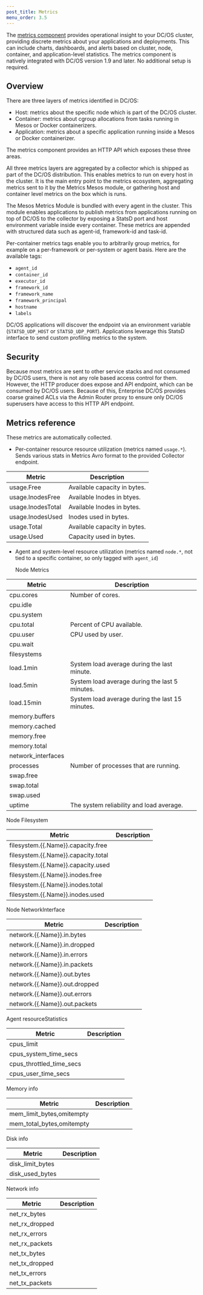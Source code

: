 ```yaml
---
post_title: Metrics
menu_order: 3.5
---
```


The [metrics component](https://github.com/dcos/dcos-metrics) provides operational insight to your DC/OS cluster, providing discrete metrics about your applications and deployments. This can include charts, dashboards, and alerts based on cluster, node, container, and application-level statistics. The metrics component is natively integrated with DC/OS version 1.9 and later. No additional setup is required.  

## Overview
There are three layers of metrics identified in DC/OS: 

  * Host: metrics about the specific node which is part of the DC/OS cluster. 
  * Container: metrics about cgroup allocations from tasks running in Mesos or Docker containerizers. 
  * Application: metrics about a specific application running inside a Mesos or Docker containerizer.

The metrics component provides an HTTP API which exposes these three areas. 

All three metrics layers are aggregated by a collector which is shipped as part of the DC/OS distribution. This enables metrics to run on every host in the cluster. It is the main entry point to the metrics ecosystem, aggregating metrics sent to it by the Metrics Mesos module, or gathering host and container level metrics on the box which is runs. 

The Mesos Metrics Module is bundled with every agent in the cluster. This module enables applications to publish metrics from applications running on top of DC/OS to the collector by exposing a StatsD port and host environment variable inside every container. These metrics are appended with structured data such as agent-id, framework-id and task-id.

<!-- ![architecture diagram](https://www.lucidchart.com/publicSegments/view/30f4c23-b2f9-4db3-9954-a947f395eae5/image.png) -->

Per-container metrics tags enable you to arbitrarily group metrics, for example on a per-framework or per-system or agent basis. Here are the available tags:

* `agent_id`
* `container_id`
* `executor_id`
* `framework_id`
* `framework_name`
* `framework_principal`
* `hostname`
* `labels`

DC/OS applications will discover the endpoint via an environment variable (`STATSD_UDP_HOST` or `STATSD_UDP_PORT`). Applications leverage this StatsD interface to send custom profiling metrics to the system.
  
## Security
Because most metrics are sent to other service stacks and not consumed by DC/OS users, there is not any role based access control for them. However, the HTTP producer does expose and API endpoint, which can be consumed by DC/OS users. Because of this, Enterprise DC/OS provides coarse grained ACLs via the Admin Router proxy to ensure only DC/OS superusers have access to this HTTP API endpoint. 

## Metrics reference
These metrics are automatically collected.

*  Per-container resource resource utilization (metrics named `usage.*`). Sends various stats in Metrics Avro format to the provided Collector endpoint.

| Metric            | Description                  |
|-------------------|------------------------------|
| usage.Free        | Available capacity in bytes. |
| usage.InodesFree  | Available Inodes in btyes.   |
| usage.InodesTotal | Available Inodes in bytes.   |
| usage.InodesUsed  | Inodes used in bytes.        |
| usage.Total       | Available capacity in bytes. |
| usage.Used        | Capacity used in bytes.      |

*  Agent and system-level resource utilization (metrics named `node.*`, not tied to a specific container, so only tagged with `agent_id`)

   Node Metrics
   
| Metric            | Description                  |
|-------------------|------------------------------|
| cpu.cores         |    Number of cores.     |
| cpu.idle         |                               |
| cpu.system         |                               |
| cpu.total         |   Percent of CPU available.     |
| cpu.user         |   CPU used by user.   |
| cpu.wait         |                               |
| filesystems         |                               |
| load.1min         |     System load average during the last minute.       |
| load.5min         |   System load average during the last 5 minutes.        |
| load.15min         |    System load average during the last 15 minutes.        |
| memory.buffers         |                               |
| memory.cached         |                               |
| memory.free         |                               |
| memory.total         |                               |
| network_interfaces         |                               |
| processes         |  Number of processes that are running.          |
| swap.free         |                               |
| swap.total         |                               |
| swap.used         |                               |
| uptime          |   The system reliability and load average.     |
   
   Node Filesystem
   
| Metric            | Description                  |
|-------------------|------------------------------|
| filesystem.{{.Name}}.capacity.free    |    |
| filesystem.{{.Name}}.capacity.total    |    |
| filesystem.{{.Name}}.capacity.used    |    |
| filesystem.{{.Name}}.inodes.free    |    |
| filesystem.{{.Name}}.inodes.total    |    |
| filesystem.{{.Name}}.inodes.used    |    |
      
   Node NetworkInterface
   
| Metric            | Description                  |
|-------------------|------------------------------|
| network.{{.Name}}.in.bytes    |    |
| network.{{.Name}}.in.dropped    |    |
| network.{{.Name}}.in.errors    |    |
| network.{{.Name}}.in.packets    |    |
| network.{{.Name}}.out.bytes    |    |
| network.{{.Name}}.out.dropped    |    |
| network.{{.Name}}.out.errors    |    |
| network.{{.Name}}.out.packets    |    |
   
   Agent resourceStatistics 
   
| Metric            | Description                  |
|-------------------|------------------------------|
| cpus_limit    |    |
| cpus_system_time_secs    |    |
| cpus_throttled_time_secs    |    |
| cpus_user_time_secs    |    |

   
   Memory info
   
| Metric            | Description                  |
|-------------------|------------------------------|
| mem_limit_bytes,omitempty    |    |
| mem_total_bytes,omitempty    |    |   
   
   Disk info
   
| Metric            | Description                  |
|-------------------|------------------------------|
| disk_limit_bytes    |    |
| disk_used_bytes    |    |
   
   Network info
   
| Metric            | Description                  |
|-------------------|------------------------------|
| net_rx_bytes    |    |
| net_rx_dropped    |    |
| net_rx_errors    |    |
| net_rx_packets    |    |
| net_tx_bytes    |    |
| net_tx_dropped    |    |
| net_tx_errors    |    |
| net_tx_packets    |    |
